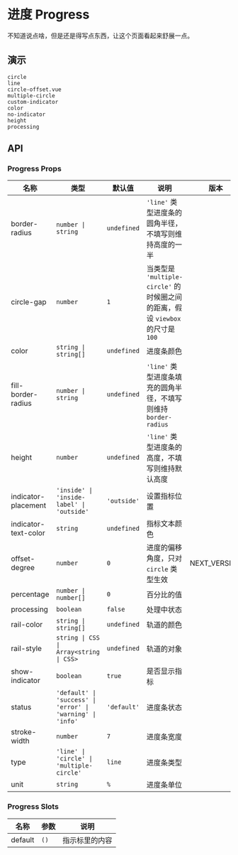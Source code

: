 # 进度 Progress

不知道说点啥，但是还是得写点东西，让这个页面看起来舒展一点。

## 演示

```demo
circle
line
circle-offset.vue
multiple-circle
custom-indicator
color
no-indicator
height
processing
```

## API

### Progress Props

| 名称 | 类型 | 默认值 | 说明 | 版本 |
| --- | --- | --- | --- | --- |
| border-radius | `number \| string` | `undefined` | `'line'` 类型进度条的圆角半径，不填写则维持高度的一半 |  |
| circle-gap | `number` | `1` | 当类型是 `'multiple-circle'` 的时候圈之间的距离，假设 `viewbox` 的尺寸是 `100` |  |
| color | `string \| string[]` | `undefined` | 进度条颜色 |  |
| fill-border-radius | `number \| string` | `undefined` | `'line'` 类型进度条填充的圆角半径，不填写则维持 `border-radius` |  |
| height | `number` | `undefined` | `'line'` 类型进度条的高度，不填写则维持默认高度 |  |
| indicator-placement | `'inside' \| 'inside-label' \| 'outside'` | `'outside'` | 设置指标位置 |  |
| indicator-text-color | `string` | `undefined` | 指标文本颜色 |  |
| offset-degree | `number` | `0` | 进度的偏移角度，只对 `circle` 类型生效 | NEXT_VERSION |
| percentage | `number \| number[]` | `0` | 百分比的值 |  |
| processing | `boolean` | `false` | 处理中状态 |  |
| rail-color | `string \| string[]` | `undefined` | 轨道的颜色 |  |
| rail-style | `string \| CSS \| Array<string \| CSS>` | `undefined` | 轨道的对象 |  |
| show-indicator | `boolean` | `true` | 是否显示指标 |  |
| status | `'default' \| 'success' \| 'error' \| 'warning' \| 'info'` | `'default'` | 进度条状态 |  |
| stroke-width | `number` | `7` | 进度条宽度 |  |
| type | `'line' \| 'circle' \| 'multiple-circle'` | `line` | 进度条类型 |  |
| unit | `string` | `%` | 进度条单位 |  |

### Progress Slots

| 名称    | 参数 | 说明           |
| ------- | ---- | -------------- |
| default | `()` | 指示标里的内容 |
